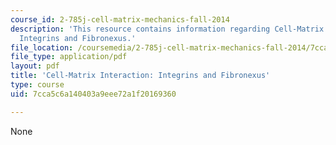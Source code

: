 ```yaml
---
course_id: 2-785j-cell-matrix-mechanics-fall-2014
description: 'This resource contains information regarding Cell-Matrix Interaction:
  Integrins and Fibronexus.'
file_location: /coursemedia/2-785j-cell-matrix-mechanics-fall-2014/7cca5c6a140403a9eee72a1f20169360_MIT2_785JF14_Chapter_3.pdf
file_type: application/pdf
layout: pdf
title: 'Cell-Matrix Interaction: Integrins and Fibronexus'
type: course
uid: 7cca5c6a140403a9eee72a1f20169360

---
```

None